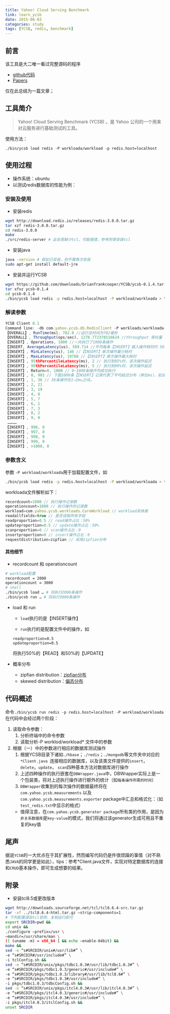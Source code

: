 ```yaml
---
title: Yahoo! Cloud Serving Benchmark 
link: learn_ycsb
date: 2015-06-03
categories: study
tags: [YCSB, redis, benchmark]
---
```


## 前言

该工具是大二唯一看过完整源码的程序

- [github代码](https://github.com/brianfrankcooper/YCSB)
- [Papers](https://b9f6702a-a-62cb3a1a-s-sites.googlegroups.com/site/brianfrankcooper/home/publications/ycsb.pdf?attachauth=ANoY7crUx8yzbi4_2j79JbiZSn1tNQYHofw3OX-vksjCvIsxYAICyl1t6EgPaoCiS9xf5_cxle0BWnxVTm53pooXHKA7yhL4wMpwT4uqgRyeJzcugUsedHvhNtJh6HKknTn2UI79Y9ZeiEfIv69hKr6UllFtQ963sfAINGIBY5qNbCE-PkkMewILE91mHQZFHl4Np-LYYruxkc0hMKiHbGCt4rKReCYKS0HYudE_EwTh1eM7Z3fP7tU%3D&attredirects=0)

仅在此总结为一篇文章；

## 工具简介

> Yahoo! Cloud Serving Benchmark (YCSB) 。是 Yahoo 公司的一个用来对云服务进行基础测试的工具。

使用方法：

`./bin/ycsb load redis -P workloada/workload -p redis.host=localhost`

## 使用过程

- 操作系统：ubuntu
- 以测试redis数据库的性能为例：

### 安装及使用

- 安装redis

```bash
wget http://download.redis.io/releases/redis-3.0.0.tar.gz
tar xzf redis-3.0.0.tar.gz
cd redis-3.0.0
make
./src/redis-server # 此处若缺少tcl，可能报错，参考附录安装tcl
```

- 安装java

```bash
java -version # 假如已安装，则不需再次安装
sudo apt-get install default-jre
```

- 安装并运行YCSB


```bash
wget https://github.com/downloads/brianfrankcooper/YCSB/ycsb-0.1.4.tar.gz
tar xfvz ycsb-0.1.4
cd ycsb-0.1.4
./bin/ycsb load redis -p redis.host=localhost -P workload/workloada > test_redis.txt
```

### 解读参数

```javascript
YCSB Client 0.1
Command line: -db com.yahoo.ycsb.db.RedisClient -P workloads/workloada -p redis.host=localhost -load
【OVERALL】, RunTime(ms), 782.0 //运行总时间为782毫秒
【OVERALL】, Throughput(ops/sec), 1278.772378516624 //throughput 吞吐量（ops：操作数/sec ：秒） 即每秒进行约1278次操作
【INSERT】, Operations, 1000 //一共执行了1000条操作
【INSERT, AverageLatency(us), 589.714 //平均每条【INSERT】插入操作耗时约 589us
【INSERT】, MinLatency(us), 146 //【INSERT】单次操作最少耗时
【INSERT】, MaxLatency(us), 19760 //【INSERT】单次操作最大耗时
【INSERT】, 95thPercentileLatency(ms), 2 // 执行到95%时，该次操作延迟
【INSERT】, 99thPercentileLatency(ms), 5 // 执行到99%时，该次操作延迟
【INSERT】, Return=0, 1000 // 0~1000条操作均成功执行
【INSERT】, 0, 901 // 下面1000条【INSERT】记录代表了平均延迟分布（单位ms），如该记录就表示有901条【INSERT】操作在0~1ms之间
【INSERT】, 1, 36 // 36条操作在1~2ms之间…
【INSERT】, 2, 21
【INSERT】, 3, 19
【INSERT】, 4, 8
【INSERT】, 5, 7
【INSERT】, 6, 1
【INSERT】, 7, 3
【INSERT】, 8, 2
【INSERT】, 9, 0
 …………
【INSERT】, 996, 0
【INSERT】, 997, 0
【INSERT】, 998, 0
【INSERT】, 999, 0
【INSERT】, >1000, 0
```



### 参数含义

参数 `-P workload/workloada`用于加载配置文件，如

```bash
./bin/ycsb load redis -p redis.host=localhost -P workload/workloada > test_redis.txt
```

workloada文件解析如下：

```javascript
recordcount=1000 // 执行操作记录数
operationcount=1000 // 执行操作的记录数
workload=com.yahoo.ycsb.workloads.CoreWorkload // workload具体类
readallfields=true // 是否读取所有字段
readproportion=0.5 // read操作占比：50%
updateproportion=0.5 // update操作占比：50%
scanproportion=0 // scan操作占比：0
insertproportion=0 // insert操作占比：0
requestdistribution=zipfian // 采用zipfian分布
```

#### 其他细节

- recordcount 和 operationcount

```bash
# workload配置
recordcount = 2000
operationcount = 3000
# shell
./bin/ycsb load … # 将执行2000条操作
./bin/ycsb run … # 将执行3000条操作
```

- load 和 run

  - `load`执行的是【INSERT操作】

  - `run`执行的是配置文件中的操作，如

  ```
  readproportion=0.5
  updateproportion=0.5
  ```

  将执行50%的【READ】和50%的【UPDATE】

- 概率分布

  - zipfian distribution：[zipfian分布](https://baike.baidu.com/item/Zipf%E5%AE%9A%E5%BE%8B/1577540?fr=aladdin)
  - skewed distribution：[偏态分布](https://baike.baidu.com/item/%E5%81%8F%E6%80%81%E5%88%86%E5%B8%83/445413?fr=aladdin)



## 代码概述

命令`./bin/ycsb run redis -p redis.host=localhost -P workload/workloada`在代码中会经过两个阶段：

1. 读取命令参数：
    1. 分析终端中的命令参数
    2. 读取分析-P worklod/workload* 文件中的参数
2. 根据（一）中的参数进行相应的数据库测试操作
    1. 根据YCSB目录下诸如`./hbase`；`./redis`；`./mongodb`等文件夹中对应的 `*Client.java `连接相应的数据库，以及该类文件提供的`insert`，`delete`，`update`， `scan`四种基本方法对数据库进行操作
    2. 上述四种操作的执行嵌套在`DBWrapper.java`中，DBWrapper实际上是一个包装类，将对上述执行操作进行额外的统计（如`每条操作所需的时间`）
    3. `DBWrapper`收集到的每次操作的数据最终将在`com.yahoo.ycsb.measurements` 以及`com.yahoo.ycsb.measurements.exporter` package中汇总和格式化：（如`test_redis.txt`中显示的格式）
      - 值得注意，在`com.yahoo.ycsb.generator package`所有类的作用，是因为`非关系数据库`是`key-value`的模式，我们将通过该generator生成可用且不重复的key值

## 尾声

据说`YCSB`的一大优点在于其扩展性，然而编写代码仍是件很烦躁的事情（对不熟悉`JAVA`的同学更是如此），tips：参考*Client.java文件，实现对特定数据库的连接和`CRUD`基本操作，即可生成想要的结果。

## 附录

- 安装tcl8.5或更改版本

```bash
wget http://downloads.sourceforge.net/tcl/tcl8.6.4-src.tar.gz
tar -xf ../tcl8.6.4-html.tar.gz –strip-components=1
# 下列配置源自tcl官网，复制运行即可
export SRCDIR=pwd &&
cd unix &&
./configure –prefix=/usr \
–mandir=/usr/share/man \
([ (uname -m) = x86_64 ] && echo –enable-64bit) &&
make &&
sed -e “s#SRCDIR/unix#/usr/lib#” \
-e “s#SRCDIR#/usr/include#” \
-i tclConfig.sh &&
sed -e “s#SRCDIR/unix/pkgs/tdbc1.0.3#/usr/lib/tdbc1.0.3#” \
-e “s#SRCDIR/pkgs/tdbc1.0.3/generic#/usr/include#” \
-e “s#SRCDIR/pkgs/tdbc1.0.3/library#/usr/lib/tcl8.6#” \
-e “s#SRCDIR/pkgs/tdbc1.0.3#/usr/include#” \
-i pkgs/tdbc1.0.3/tdbcConfig.sh &&
sed -e “s#SRCDIR/unix/pkgs/itcl4.0.3#/usr/lib/itcl4.0.3#” \
-e “s#SRCDIR/pkgs/itcl4.0.3/generic#/usr/include#” \
-e “s#SRCDIR/pkgs/itcl4.0.3#/usr/include#” \
-i pkgs/itcl4.0.3/itclConfig.sh &&
unset SRCDIR
```